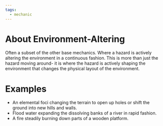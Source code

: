 ```yaml
---
tags:
  - mechanic
---
```

# About Environment-Altering

Often a subset of the other base mechanics. Where a hazard is actively altering the environment in a continuous fashion. This is more than just the hazard moving around- it is where the hazard is actively shaping the environment that changes the physical layout of the environment.

# Examples

- An elemental foci changing the terrain to open up holes or shift the ground into new hills and walls.
- Flood water expanding the dissolving banks of a river in rapid fashion.
- A fire steadily burning down parts of a wooden platform.